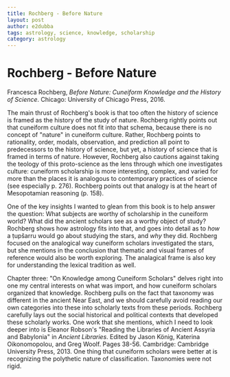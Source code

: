 ```yaml
---
title: Rochberg - Before Nature
layout: post
author: e2dubba
tags: astrology, science, knowledge, scholarship
category: astrology
---
```



# Rochberg - Before Nature

Francesca Rochberg, _Before Nature: Cuneiform Knowledge and the History of
Science_. Chicago: University of Chicago Press, 2016.


The main thrust of Rochberg's book is that too often the history of science is
framed as the history of the study of nature. Rochberg rightly points out that
cuneiform culture does not fit into that schema, because there is no concept
of "nature" in cuneiform culture. Rather, Rochberg points to rationality,
order, modals, observation, and prediction all point to predecessors to the
history of science, but yet, a history of science that is framed in terms of
nature. However, Rochberg also cautions against taking the teology of this
proto-science as the lens through which one investigates culture: cuneiform
scholarship is more interesting, complex, and varied for more than the places
it is analogous to contemporary practices of science (see especially p. 276).
Rochberg points out that analogy is at the heart of Mesopotamian reasoning (p.
158).


One of the key insights I wanted to glean from this book is to help answer the
question: What subjects are worthy of scholarship in the cuneiform world? What
did the ancient scholars see as a worthy object of study? Rochberg shows how
astrology fits into that, and goes into detail as to _how_ a ṭupšarru would go
about studying the stars, and _why_ they did. Rochberg focused on the
analogical way cuneiform scholars investigated the stars, but she mentions in
the conclusion that thematic and visual frames of reference would also be
worth exploring. The analagical frame is also key for understanding the
lexical tradition as well. 

Chapter three: "On Knowledge among Cuneiform Scholars" delves right into one
my central interests on what was import, and how cuneiform scholars organized
that knowledge. Rochberg pulls on the fact that taxonomy was different in the
ancient Near East, and we should carefully avoid reading our own categories
into these into scholarly texts from these periods. Rochberg carefully lays
out the social historical and political contexts that developed these
scholarly works. One work that she mentions, which I need to look deeper into
is Eleanor Robson's "Reading the Libraries of Ancient Assyria and Babylonia"
in _Ancient Libraries_. Edited by Jason König, Katerina Oikonomopolou, and
Greg Woolf. Pages 38-56. Cambridge: Cambridge University Press, 2013. One
thing that cuneiform scholars were better at is recognizing the polythetic
nature of classification. Taxonomies were not rigid. 

